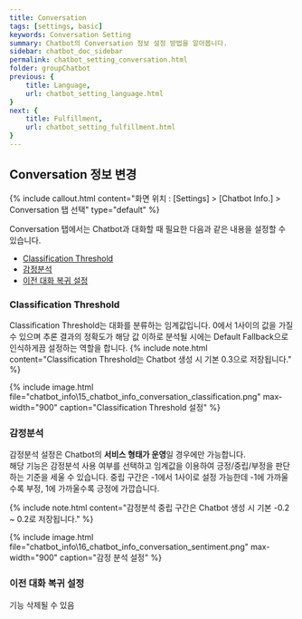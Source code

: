 ```yaml
---
title: Conversation
tags: [settings, basic]
keywords: Conversation Setting
summary: Chatbot의 Conversation 정보 설정 방법을 알아봅니다.
sidebar: chatbot_doc_sidebar
permalink: chatbot_setting_conversation.html
folder: groupChatbot
previous: {
    title: Language, 
    url: chatbot_setting_language.html
}
next: {
    title: Fulfillment,
    url: chatbot_setting_fulfillment.html
}
---
```


## Conversation 정보 변경
 {% include callout.html content="화면 위치 : [Settings] > [Chatbot Info.] > Conversation 탭 선택" type="default" %}

Conversation 탭에서는 Chatbot과 대화할 때 필요한 다음과 같은 내용을 설정할 수 있습니다.<br/>
 - [Classification Threshold](chatbot_setting_conversation.html#classification-threshold)
 - [감정분석](chatbot_setting_conversation.html#감정분석)
 - [이전 대화 복귀 설정](chatbot_setting_conversation.html#이전-대화-복귀-설정)


### Classification Threshold
Classification Threshold는 대화를 분류하는 임계값입니다. 0에서 1사이의 값을 가질 수 있으며 추론 결과의 정확도가 해당 값 이하로 분석될 시에는 Default Fallback으로 인식하게끔 설정하는 역할을 합니다.
{% include note.html content="Classification Threshold는 Chatbot 생성 시 기본 0.3으로 저장됩니다." %}

{% include image.html file="chatbot_info\15_chatbot_info_conversation_classification.png" max-width="900" caption="Classification Threshold 설정" %}


### 감정분석
감정분석 설정은 Chatbot의 **서비스 형태가 운영**일 경우에만 가능합니다. <br/>
해당 기능은 감정분석 사용 여부를 선택하고 임계값을 이용하여 긍정/중립/부정을 판단하는 기준을 세울 수 있습니다. 중립 구간은 -1에서 1사이로 설정 가능한데 -1에 가까울수록 부정, 1에 가까울수록 긍정에 가깝습니다.

{% include note.html content="감정분석 중립 구간은 Chatbot 생성 시 기본 -0.2 ~ 0.2로 저장됩니다." %}

{% include image.html file="chatbot_info\16_chatbot_info_conversation_sentiment.png" max-width="900" caption="감정 분석 설정" %}

### 이전 대화 복귀 설정
 기능 삭제될 수 있음